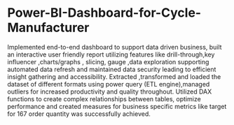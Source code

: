 # Power-BI-Dashboard-for-Cycle-Manufacturer
Implemented end-to-end dashboard to support data driven business, built an interactive user friendly report utilizing features like drill-through,key influencer ,charts/graphs ,
slicing, gauge ,data exploration supporting automated data refresh and maintained data security leading to efficient insight gathering and accessibility. 
Extracted ,transformed and loaded the dataset of different formats using power query (ETL engine),managed outliers for increased productivity and quality throughout.
Utilized DAX functions to create complex relationships between tables, optimize performance and created measures for business specific metrics like target for 167 order quantity was successfully achieved.
